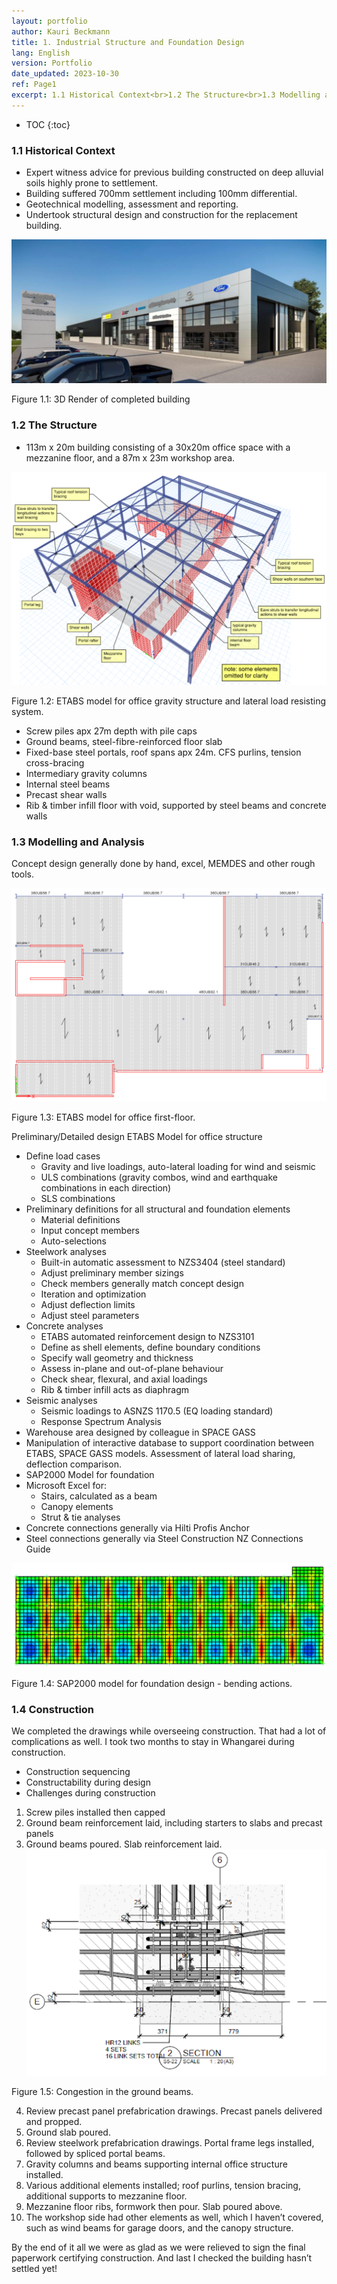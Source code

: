 ```yaml
---
layout: portfolio
author: Kauri Beckmann
title: 1. Industrial Structure and Foundation Design
lang: English
version: Portfolio
date_updated: 2023-10-30
ref: Page1
excerpt: 1.1 Historical Context<br>1.2 The Structure<br>1.3 Modelling and Analysis<br>1.4 Construction
---
```


  - TOC
  {:toc}

### 1.1 Historical Context
* Expert witness advice for previous building constructed on deep alluvial soils highly prone to settlement.
* Building suffered 700mm settlement including 100mm differential.
* Geotechnical modelling, assessment and reporting.
* Undertook structural design and construction for the replacement building.

![Figure_1-1](\assets\images\portfolio\Figure_1-1.png)
<figcaption>Figure 1.1: 3D Render of completed building</figcaption>

### 1.2 The Structure

* 113m x 20m building consisting of a 30x20m office space with a mezzanine floor, and a 87m x 23m workshop area.

![Figure_1-2](\assets\images\portfolio\Figure_1-2.PNG)
<figcaption>Figure 1.2: ETABS model for office gravity structure and lateral load resisting system.</figcaption>

* Screw piles apx 27m depth with pile caps
* Ground beams, steel-fibre-reinforced floor slab
* Fixed-base steel portals, roof spans apx 24m. CFS purlins, tension cross-bracing
* Intermediary gravity columns
* Internal steel beams
* Precast shear walls
* Rib & timber infill floor with void, supported by steel beams and concrete walls

### 1.3 Modelling and Analysis

Concept design generally done by hand, excel, MEMDES and other rough tools.

![Figure_1-3](\assets\images\portfolio\Figure_1-3.png)
<figcaption>Figure 1.3: ETABS model for office first-floor.</figcaption>

Preliminary/Detailed design
ETABS Model for office structure
* Define load cases
  * Gravity and live loadings, auto-lateral loading for wind and seismic
  * ULS combinations (gravity combos, wind and earthquake combinations in each direction)
  * SLS combinations
* Preliminary definitions for all structural and foundation elements
  * Material definitions
  * Input concept members
  * Auto-selections
* Steelwork analyses
  * Built-in automatic assessment to NZS3404 (steel standard)
  * Adjust preliminary member sizings
  * Check members generally match concept design
  * Iteration and optimization
  * Adjust deflection limits
  * Adjust steel parameters
* Concrete analyses
  * ETABS automated reinforcement design to NZS3101
  * Define as shell elements, define boundary conditions
  * Specify wall geometry and thickness
  * Assess in-plane and out-of-plane behaviour
  * Check shear, flexural, and axial loadings
  * Rib & timber infill acts as diaphragm
* Seismic analyses
  * Seismic loadings to ASNZS 1170.5 (EQ loading standard)
  * Response Spectrum Analysis
* Warehouse area designed by colleague in SPACE GASS
* Manipulation of interactive database to support coordination between ETABS, SPACE GASS models. Assessment of lateral load sharing, deflection comparison.
* SAP2000 Model for foundation
* Microsoft Excel for:
  * Stairs, calculated as a beam
  * Canopy elements
  * Strut & tie analyses
* Concrete connections generally via Hilti Profis Anchor
* Steel connections generally via Steel Construction NZ Connections Guide

![Figure_1-4](\assets\images\portfolio\Figure_1-4.png)
<figcaption>Figure 1.4: SAP2000 model for foundation design - bending actions.</figcaption>

### 1.4 Construction
We completed the drawings while overseeing construction. That had a lot of complications as well. I took two months to stay in Whangarei during construction.

* Construction sequencing
* Constructability during design
* Challenges during construction

1. Screw piles installed then capped
2. Ground beam reinforcement laid, including starters to slabs and precast panels
3. Ground beams poured. Slab reinforcement laid.
![Figure_1-5](\assets\images\portfolio\Figure_1-5.png)
<figcaption>Figure 1.5: Congestion in the ground beams.</figcaption>

4. Review precast panel prefabrication drawings. Precast panels delivered and propped.
5. Ground slab poured.
6. Review steelwork prefabrication drawings. Portal frame legs installed, followed by spliced portal beams.
7. Gravity columns and beams supporting internal office structure installed.
8. Various additional elements installed; roof purlins, tension bracing, additional supports to mezzanine floor.
9. Mezzanine floor ribs, formwork then pour. Slab poured above.
10. The workshop side had other elements as well, which I haven’t covered, such as wind beams for garage doors, and the canopy structure.

By the end of it all we were as glad as we were relieved to sign the final paperwork certifying construction. And last I checked the building hasn’t settled yet!
